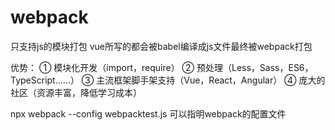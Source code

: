 # webpack
只支持js的模块打包
vue所写的都会被babel编译成js文件最终被webpack打包

优势：
① 模块化开发（import，require）
② 预处理（Less，Sass，ES6，TypeScript……）
③ 主流框架脚手架支持（Vue，React，Angular）
④ 庞大的社区（资源丰富，降低学习成本）

npx webpack --config webpacktest.js 可以指明webpack的配置文件